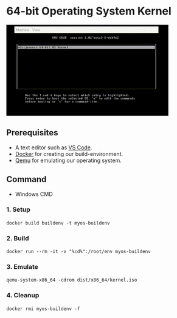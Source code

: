 # 64-bit Operating System Kernel

<img src="https://github.com/srijan-singh/operating-system/blob/main/res/64-Bit%20OS%20Kernel%20%E2%80%90%20Made%20with%20Clipchamp.gif">

## Prerequisites
- A text editor such as [VS Code](https://code.visualstudio.com/).
- [Docker](https://code.visualstudio.com/) for creating our build-environment.
- [Qemu](https://www.qemu.org/) for emulating our operating system.


## Command

* Windows CMD

### 1. Setup
    docker build buildenv -t myos-buildenv

### 2. Build

    docker run --rm -it -v "%cd%":/root/env myos-buildenv

### 3. Emulate
    qemu-system-x86_64 -cdrom dist/x86_64/kernel.iso

### 4. Cleanup
    docker rmi myos-buildenv -f